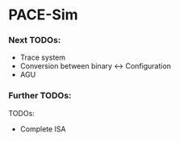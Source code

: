 # PACE-Sim

### Next TODOs:
- Trace system
- Conversion between binary <-> Configuration
- AGU

### Further TODOs:
TODOs:
- Complete ISA
